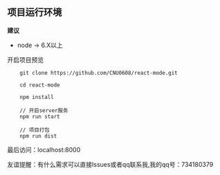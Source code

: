 ## 项目运行环境
**建议**
- node -> 6.X以上

开启项目预览
```
    git clone https://github.com/CNU0608/react-mode.git

    cd react-mode

    npm install

    // 开启server服务
    npm run start

    // 项目打包
    npm run dist

```
最后访问：localhost:8000


友谊提醒：有什么需求可以直接Issues或者qq联系我,我的qq号：734180379
